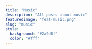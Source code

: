 ```yaml
---
title: "Music"
description: "All posts about music"
featuredimage: "feat-music.png"
slug: "music"
style:
  background: "#2a9d8f"
  color: "#fff"
---
```

